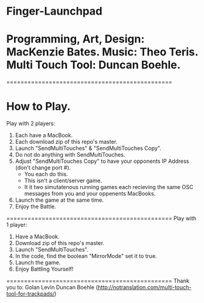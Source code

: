 Finger-Launchpad
===============================================
Programming, Art, Design: MacKenzie Bates.
Music: Theo Teris.
Multi Touch Tool: Duncan Boehle.
===============================================
===============================================

How to Play.
===============================================
Play with 2 players:

1) Each have a MacBook.
2) Each download zip of this repo's master.
3) Launch "SendMultiTouches" & "SendMultiTouches Copy".
4) Do not do anything with SendMultiTouches.
5) Adjust "SendMultiTouches Copy" to have your opponents IP Address (don't change port #).
    - You each do this. 
    - This isn't a client/server game. 
    - It it two simutatenous running games each recieving the same OSC messages from you and your oppenents MacBooks.
6) Launch the game at the same time.
7) Enjoy the Battle.

===============================================
Play with 1 player:

1) Have a MacBook.
2) Download zip of this repo's master.
3) Launch "SendMultiTouches".
4) In the code, find the boolean "MirrorMode" set it to true.
5) Launch the game.
6) Enjoy Battling Yourself!




===============================================
Thank you to:
Golan Levin
Duncan Boehle (http://notranslation.com/multi-touch-tool-for-trackpads/)
